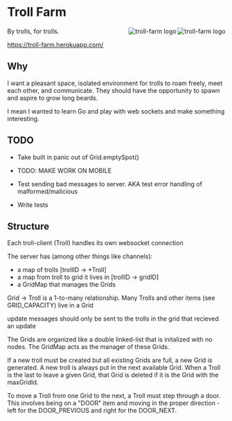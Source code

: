 Troll Farm
====================
<img src="https://troll-farm.herokuapp.com/static/img/other-troll.gif"
 alt="troll-farm logo" title="A real troll" align="right" />
<img src="https://troll-farm.herokuapp.com/static/img/other-troll.gif"
 alt="troll-farm logo" title="A real troll" align="right" />

By trolls, for trolls.

<https://troll-farm.herokuapp.com/>

Why
----
I want a pleasant space, isolated environment for trolls to roam freely, meet each other, and communicate.  They should have the opportunity to spawn and aspire to grow long beards.

I mean I wanted to learn Go and play with web sockets and make something interesting.


TODO
---

* Take built in panic out of Grid.emptySpot()

* TODO: MAKE WORK ON MOBILE

* Test sending bad messages to server.
AKA test error handling of malformed/malicious 

* Write tests


Structure
---

Each troll-client (Troll) handles its own websocket connection

The server has (among other things like channels): 

* a map of trolls [trollID -> *Troll]
* a map from troll to grid it lives in [trollID -> gridID]
* a GridMap that manages the Grids

Grid -> Troll is a 1-to-many relationship.  Many Trolls and other items (see GRID_CAPACITY) live in a Grid

update messages should only be sent to the trolls in the grid that recieved an update

The Grids are organized like a double linked-list that is initalized with no nodes.  The GridMap acts as the manager of these Grids.

If a new troll must be created but all existing Grids are full, a new Grid is generated.  A new troll is always put in the next available Grid.  When a Troll is the last to leave a given Grid, that Grid is deleted if it is the Grid with the maxGridId.

To move a Troll from one Grid to the next, a Troll must step through a door.  This involves being on a "DOOR" item and moving in the proper direction - left for the DOOR_PREVIOUS and right for the DOOR_NEXT.















